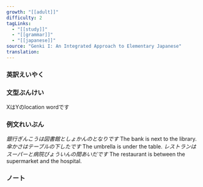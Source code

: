 ```yaml
---
growth: "[[adult]]"
difficulty: 2
tagLinks:
  - "[[study]]"
  - "[[grammar]]"
  - "[[japanese]]"
source: "Genki I: An Integrated Approach to Elementary Japanese"
translation:
---
```

### 英訳えいやく	


### 文型ぶんけい

XはYのlocation wordです
### 例文れいぶん

*銀行ぎんこうは図書館としょかんのとなりです* The bank is next to the library.
*傘かさはテーブルの下したです* The umbrella is under the table.
*レストランはスーパーと病院びょういんの間あいだです* The restaurant is between the supermarket and the hospital.
### ノート

